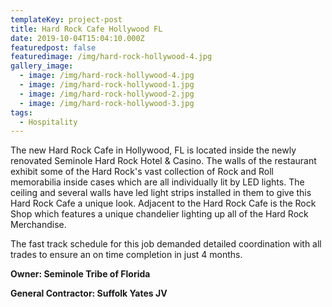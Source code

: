 ```yaml
---
templateKey: project-post
title: Hard Rock Cafe Hollywood FL
date: 2019-10-04T15:04:10.000Z
featuredpost: false
featuredimage: /img/hard-rock-hollywood-4.jpg
gallery_image:
  - image: /img/hard-rock-hollywood-4.jpg
  - image: /img/hard-rock-hollywood-1.jpg
  - image: /img/hard-rock-hollywood-2.jpg
  - image: /img/hard-rock-hollywood-3.jpg
tags:
  - Hospitality
---
```

The new Hard Rock Cafe in Hollywood, FL is located inside the newly renovated Seminole Hard Rock Hotel & Casino. The walls of the restaurant exhibit some of the Hard Rock's vast collection of Rock and Roll memorabilia inside cases which are all individually lit by LED lights. The ceiling and several walls have led light strips installed in them to give this Hard Rock Cafe a unique look. Adjacent to the Hard Rock Cafe is the Rock Shop which features a unique chandelier lighting up all of the Hard Rock Merchandise. 

The fast track schedule for this job demanded detailed coordination with all trades to ensure an on time completion in just 4 months.

**Owner: Seminole Tribe of Florida**

**General Contractor: Suffolk Yates JV**
